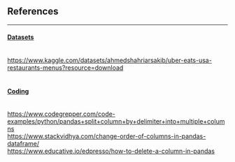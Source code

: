 ## References
<hr>

#### <u>Datasets</u>
<br>https://www.kaggle.com/datasets/ahmedshahriarsakib/uber-eats-usa-restaurants-menus?resource=download
<br>
<br>
#### <u>Coding</u>
<br>https://www.codegrepper.com/code-examples/python/pandas+split+column+by+delimiter+into+multiple+columns
<br>https://www.stackvidhya.com/change-order-of-columns-in-pandas-dataframe/
<br>https://www.educative.io/edpresso/how-to-delete-a-column-in-pandas